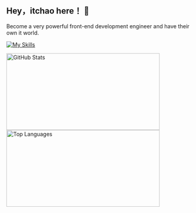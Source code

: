 ## Hey，itchao here！ 👋
Become a very powerful front-end development engineer and have their own it world.<br>

[![My Skills](https://skillicons.dev/icons?i=html,css,sass,js,ts,vue,react,vite,webpack,nodejs,git,vscode,vim)](https://skillicons.dev)

<img src="https://github-readme-stats.vercel.app/api?username=itchaox&show_icons=true&theme=transparent" alt="GitHub Stats" width="400" height="200"><img src="https://github-readme-stats.vercel.app/api/top-langs/?username=itchaox&layout=compact&theme=tokyonight" alt="Top Languages" width="400" height="200">

